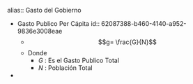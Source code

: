 alias:: Gasto del Gobierno

- Gasto Publico Per Cápita
  id:: 62087388-b460-4140-a952-9836e3008eae
	- $$g= \frac{G}{N}$$
	- Donde
		- $G$ : Es el Gasto Publico Total
		- $N$ : Población Total
-